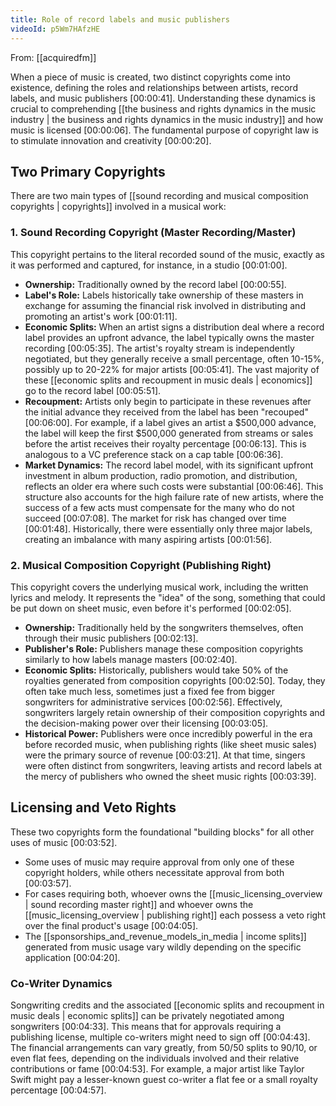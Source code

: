 ```yaml
---
title: Role of record labels and music publishers
videoId: p5Wm7HAfzHE
---
```


From: [[acquiredfm]] <br/> 

When a piece of music is created, two distinct copyrights come into existence, defining the roles and relationships between artists, record labels, and music publishers <a class="yt-timestamp" data-t="00:00:41">[00:00:41]</a>. Understanding these dynamics is crucial to comprehending [[the business and rights dynamics in the music industry | the business and rights dynamics in the music industry]] and how music is licensed <a class="yt-timestamp" data-t="00:00:06">[00:00:06]</a>. The fundamental purpose of copyright law is to stimulate innovation and creativity <a class="yt-timestamp" data-t="00:00:20">[00:00:20]</a>.

## Two Primary Copyrights

There are two main types of [[sound recording and musical composition copyrights | copyrights]] involved in a musical work:

### 1. Sound Recording Copyright (Master Recording/Master)
This copyright pertains to the literal recorded sound of the music, exactly as it was performed and captured, for instance, in a studio <a class="yt-timestamp" data-t="00:01:00">[00:01:00]</a>.

*   **Ownership:** Traditionally owned by the record label <a class="yt-timestamp" data-t="00:00:55">[00:00:55]</a>.
*   **Label's Role:** Labels historically take ownership of these masters in exchange for assuming the financial risk involved in distributing and promoting an artist's work <a class="yt-timestamp" data-t="00:01:11">[00:01:11]</a>.
*   **Economic Splits:** When an artist signs a distribution deal where a record label provides an upfront advance, the label typically owns the master recording <a class="yt-timestamp" data-t="00:05:35">[00:05:35]</a>. The artist's royalty stream is independently negotiated, but they generally receive a small percentage, often 10-15%, possibly up to 20-22% for major artists <a class="yt-timestamp" data-t="00:05:41">[00:05:41]</a>. The vast majority of these [[economic splits and recoupment in music deals | economics]] go to the record label <a class="yt-timestamp" data-t="00:05:51">[00:05:51]</a>.
*   **Recoupment:** Artists only begin to participate in these revenues after the initial advance they received from the label has been "recouped" <a class="yt-timestamp" data-t="00:06:00">[00:06:00]</a>. For example, if a label gives an artist a $500,000 advance, the label will keep the first $500,000 generated from streams or sales before the artist receives their royalty percentage <a class="yt-timestamp" data-t="00:06:13">[00:06:13]</a>. This is analogous to a VC preference stack on a cap table <a class="yt-timestamp" data-t="00:06:36">[00:06:36]</a>.
*   **Market Dynamics:** The record label model, with its significant upfront investment in album production, radio promotion, and distribution, reflects an older era where such costs were substantial <a class="yt-timestamp" data-t="00:06:46">[00:06:46]</a>. This structure also accounts for the high failure rate of new artists, where the success of a few acts must compensate for the many who do not succeed <a class="yt-timestamp" data-t="00:07:08">[00:07:08]</a>. The market for risk has changed over time <a class="yt-timestamp" data-t="00:01:48">[00:01:48]</a>. Historically, there were essentially only three major labels, creating an imbalance with many aspiring artists <a class="yt-timestamp" data-t="00:01:56">[00:01:56]</a>.

### 2. Musical Composition Copyright (Publishing Right)
This copyright covers the underlying musical work, including the written lyrics and melody. It represents the "idea" of the song, something that could be put down on sheet music, even before it's performed <a class="yt-timestamp" data-t="00:02:05">[00:02:05]</a>.

*   **Ownership:** Traditionally held by the songwriters themselves, often through their music publishers <a class="yt-timestamp" data-t="00:02:13">[00:02:13]</a>.
*   **Publisher's Role:** Publishers manage these composition copyrights similarly to how labels manage masters <a class="yt-timestamp" data-t="00:02:40">[00:02:40]</a>.
*   **Economic Splits:** Historically, publishers would take 50% of the royalties generated from composition copyrights <a class="yt-timestamp" data-t="00:02:50">[00:02:50]</a>. Today, they often take much less, sometimes just a fixed fee from bigger songwriters for administrative services <a class="yt-timestamp" data-t="00:02:56">[00:02:56]</a>. Effectively, songwriters largely retain ownership of their composition copyrights and the decision-making power over their licensing <a class="yt-timestamp" data-t="00:03:05">[00:03:05]</a>.
*   **Historical Power:** Publishers were once incredibly powerful in the era before recorded music, when publishing rights (like sheet music sales) were the primary source of revenue <a class="yt-timestamp" data-t="00:03:21">[00:03:21]</a>. At that time, singers were often distinct from songwriters, leaving artists and record labels at the mercy of publishers who owned the sheet music rights <a class="yt-timestamp" data-t="00:03:39">[00:03:39]</a>.

## Licensing and Veto Rights

These two copyrights form the foundational "building blocks" for all other uses of music <a class="yt-timestamp" data-t="00:03:52">[00:03:52]</a>.

*   Some uses of music may require approval from only one of these copyright holders, while others necessitate approval from both <a class="yt-timestamp" data-t="00:03:57">[00:03:57]</a>.
*   For cases requiring both, whoever owns the [[music_licensing_overview | sound recording master right]] and whoever owns the [[music_licensing_overview | publishing right]] each possess a veto right over the final product's usage <a class="yt-timestamp" data-t="00:04:05">[00:04:05]</a>.
*   The [[sponsorships_and_revenue_models_in_media | income splits]] generated from music usage vary wildly depending on the specific application <a class="yt-timestamp" data-t="00:04:20">[00:04:20]</a>.

### Co-Writer Dynamics
Songwriting credits and the associated [[economic splits and recoupment in music deals | economic splits]] can be privately negotiated among songwriters <a class="yt-timestamp" data-t="00:04:33">[00:04:33]</a>. This means that for approvals requiring a publishing license, multiple co-writers might need to sign off <a class="yt-timestamp" data-t="00:04:43">[00:04:43]</a>. The financial arrangements can vary greatly, from 50/50 splits to 90/10, or even flat fees, depending on the individuals involved and their relative contributions or fame <a class="yt-timestamp" data-t="00:04:53">[00:04:53]</a>. For example, a major artist like Taylor Swift might pay a lesser-known guest co-writer a flat fee or a small royalty percentage <a class="yt-timestamp" data-t="00:04:57">[00:04:57]</a>.